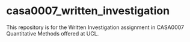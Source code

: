 # casa0007_written_investigation

This repository is for the Written Investigation assignment in CASA0007 Quantitative Methods offered at UCL.
